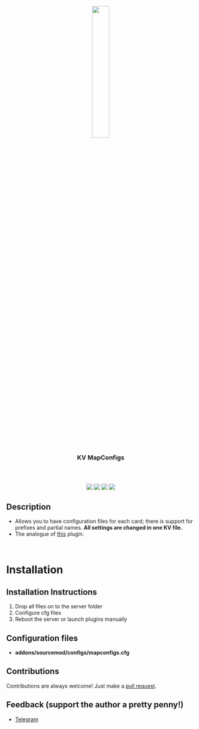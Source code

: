 
<p align="center">
<img src="https://i.imgur.com/aNyHhz7.png" width="30%"/>
<br/>
<h3 align="center">KV MapConfigs</h3>
<h2></h2>
</p>
<br />

<p align="center">
<img src="https://img.shields.io/github/downloads/IL0co/Mapconfigs-KV/total?style=flat-square" /></a>
<a href="../../releases"><img src="https://img.shields.io/github/release/IL0co/Mapconfigs-KV?style=flat-square"/></a>
<a href="../../issues"><img src="https://img.shields.io/github/issues/IL0co/Mapconfigs-KV?style=flat-square" /></a>
<a href="../../pulls"><img src="https://img.shields.io/github/issues-pr/IL0co/Mapconfigs-KV?style=flat-square" /></a> 
</p>

## Description
* Allows you to have configuration files for each card; there is support for prefixes and partial names. **All settings are changed in one KV file.**
* The analogue of [this](https://forums.alliedmods.net/showthread.php?p=607079) plugin.
<br>

# Installation 

<!-- ## Requirements
* Straight arms
* SourceMode 1.7+ -->

## Installation Instructions
1. Drop all files on to the server folder
2. Configure cfg files
3. Reboot the server or launch plugins manually

## Configuration files

* **addons/sourcemod/configs/mapconfigs.cfg**

## Contributions
Contributions are always welcome!
Just make a [pull request](../../pulls).

## Feedback (support the author a pretty penny!)
* [Telegram](https://t.me/LocoCat)
